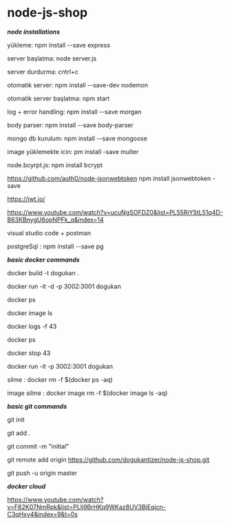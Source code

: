 # node-js-shop

***node installations***

yükleme: npm install --save express

server başlatma: node server.js

server durdurma: cntrl+c

otomatik server: npm install --save-dev nodemon

otomatik server başlatma: npm start

log + error handling: npm install --save morgan

body parser: npm install --save body-parser

mongo db kurulum: npm install --save mongoose

image yüklemekte icin: pm install -save multer

node.bcyrpt.js: npm install bcrypt

https://github.com/auth0/node-jsonwebtoken
npm install jsonwebtoken -save

https://jwt.io/

https://www.youtube.com/watch?v=ucuNgSOFDZ0&list=PL55RiY5tL51q4D-B63KBnygU6opNPFk_q&index=14

visual studio code + postman

postgreSql : npm install --save pg

***basic docker commands***

docker build -t dogukan .

docker run -it -d -p 3002:3001 dogukan

docker ps

docker image ls

docker logs -f  43

docker ps

docker stop 43

docker run -it -p 3002:3001 dogukan

silme : docker rm -f $(docker ps -aq)

image silme : docker image rm -f $(docker image ls -aq)

***basic git commands***

git init

git add .

git commit -m "initial"

git remote add origin https://github.com/dogukantizer/node-js-shop.git

git push -u origin master


***docker cloud***

https://www.youtube.com/watch?v=F82K07NmRpk&list=PLlj9BrHKq9WKaz8UV3BjEqicn-C3qHxy4&index=9&t=0s
